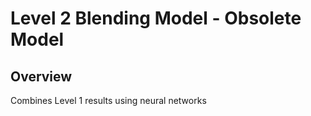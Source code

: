 Level 2 Blending Model - Obsolete Model
==================================================

## Overview
Combines Level 1 results using neural networks
